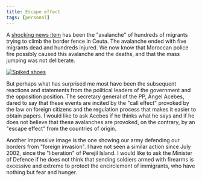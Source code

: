 ```yaml
---
title: Escape effect
tags: [personal]
---
```

A [shocking news item](https://elpais.com/diario/2005/09/30/espana/1128031201_850215.html) has been the "avalanche" of hundreds of migrants trying to climb the border fence in Ceuta. The avalanche ended with five migrants dead and hundreds injured. We now know that Moroccan police fire possibly caused this avalanche and the deaths, and that the mass jumping was not deliberate.

[![Spiked shoes](https://upload.wikimedia.org/wikipedia/commons/thumb/8/87/Zapatillas_con_clavos.jpg/1024px-Zapatillas_con_clavos.jpg)](https://commons.wikimedia.org/wiki/File:Zapatillas_con_clavos.jpg "Raymond Gelow, CC BY-SA 4.0 <https://creativecommons.org/licenses/by-sa/4.0>, via Wikimedia Commons")

But perhaps what has surprised me most have been the subsequent reactions and statements from the political leaders of the government and the opposition position. The secretary general of the PP, Ángel Acebes, dared to say that these events are incited by the "call effect" provoked by the law on foreign citizens and the regulation process that makes it easier to obtain papers. I would like to ask Acebes if he thinks what he says and if he does not believe that these avalanches are provoked, on the contrary, by an "escape effect" from the countries of origin.

Another impressive image is the one showing our army defending our borders from "foreign invasion". I have not seen a similar action since July 2002, since the "liberation" of Perejil Island. I would like to ask the Minister of Defence if he does not think that sending soldiers armed with firearms is excessive and extreme to protect the encirclement of immigrants, who have nothing but fear and hunger.


